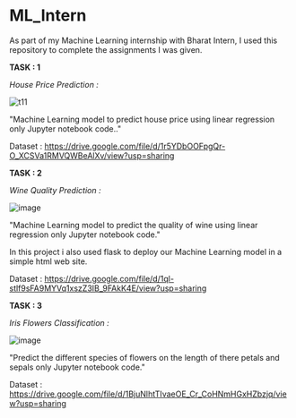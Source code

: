# ML_Intern
As part of my Machine Learning internship with Bharat Intern, I used this repository to complete the assignments I was given.

**TASK : 1**

*House Price Prediction :*

![t11](https://github.com/DabbaraSrinath/ML_Intern/assets/106949111/ba07a6a2-0bd4-4f5a-bc6c-d1a8f2e0f897)

"Machine Learning model to predict house price using linear regression only Jupyter notebook code.."

Dataset : https://drive.google.com/file/d/1r5YDbOOFpgQr-O_XCSVa1RMVQWBeAlXv/view?usp=sharing

**TASK : 2** 

*Wine Quality Prediction :*

![image](https://github.com/DabbaraSrinath/ML_Intern/assets/106949111/f2196d08-4e63-4be7-bc1e-2042f579c9fc)

"Machine Learning model to predict the quality of wine using linear regression only Jupyter notebook code."

In this project i also used flask to deploy our Machine Learning model in a simple html web site.

Dataset : https://drive.google.com/file/d/1ql-stlf9sFA9MYVq1xszZ3IB_9FAkK4E/view?usp=sharing

**TASK : 3**

*Iris Flowers Classification :*

![image](https://github.com/DabbaraSrinath/ML_Intern/assets/106949111/ea645832-e31d-44d5-816a-77cd998dd4e5)

"Predict the different species of flowers on the length of there petals and sepals only Jupyter notebook code."

Dataset : https://drive.google.com/file/d/1BjuNlhtTIvaeOE_Cr_CoHNmHGxHZbzjq/view?usp=sharing
